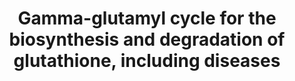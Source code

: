 ---
annotations:
- id: PW:0000013
  parent: disease pathway
  type: Pathway Ontology
  value: disease pathway
- id: PW:0001277
  parent: classic metabolic pathway
  type: Pathway Ontology
  value: glutathione biosynthetic pathway
- id: DOID:583
  parent: null
  type: Disease Ontology
  value: hemolytic anemia
- id: PW:0000011
  parent: classic metabolic pathway
  type: Pathway Ontology
  value: amino acid metabolic pathway
- id: DOID:0050758
  parent: disease of metabolism
  type: Disease Ontology
  value: metabolic acidosis
- id: PW:0000134
  parent: classic metabolic pathway
  type: Pathway Ontology
  value: glutathione metabolic pathway
- id: DOID:0050737
  parent: genetic disease
  type: Disease Ontology
  value: autosomal recessive disease
authors:
- LobkeM
- DeSl
- ElineSanders
- IreneHemel
- Egonw
- MaintBot
- Fehrhart
- Eweitz
- Finterly
communities:
- IEM
- RareDiseases
description: This pathway shows diseases related to the biosynthesis and degradation
  of glutathione. Diseases resulting from an enzyme deficiency are highlighted in
  pink. The four genetic defects, causing the diseases, are all inherited as autosomal
  recessive traits. All patients with gamma-glutamylcysteine synthetase deficiency
  are diagnosed with hemolytic anemia. Glutathione synthetase deficiency is classified
  in mild, moderate and severe. Patient diagnosed with mild glutathione synthetase
  deficiency suffer from hemolytic anemia only, while patient with the moderate and
  severe form show neurological symptoms, metabolic acidosis and bacterial infections
  as well. This pathway was inspired by Chapter 42 of the book of Blau (ISBN 3642403360
  (978-3642403361)).
last-edited: 2021-06-23
organisms:
- Homo sapiens
redirect_from:
- /index.php/Pathway:WP4518
- /instance/WP4518
revision: null
schema-jsonld:
- '@context': https://schema.org/
  '@id': https://wikipathways.github.io/pathways/WP4518.html
  '@type': Dataset
  creator:
    '@type': Organization
    name: WikiPathways
  description: This pathway shows diseases related to the biosynthesis and degradation
    of glutathione. Diseases resulting from an enzyme deficiency are highlighted in
    pink. The four genetic defects, causing the diseases, are all inherited as autosomal
    recessive traits. All patients with gamma-glutamylcysteine synthetase deficiency
    are diagnosed with hemolytic anemia. Glutathione synthetase deficiency is classified
    in mild, moderate and severe. Patient diagnosed with mild glutathione synthetase
    deficiency suffer from hemolytic anemia only, while patient with the moderate
    and severe form show neurological symptoms, metabolic acidosis and bacterial infections
    as well. This pathway was inspired by Chapter 42 of the book of Blau (ISBN 3642403360
    (978-3642403361)).
  keywords:
  - 5-Oxoprolinase
  - 5-Oxoproline
  - ADP
  - ATP
  - Amino Acid
  - Cysteine
  - Cysteinylglycine
  - Dipeptidase
  - GCLC
  - GGCT
  - GGT1
  - GSS
  - Gamma-Glutamylcysteine
  - Glutamate
  - Glutathione
  - Glycine
  - L-Gamma-Glutamyl Amino Acid
  license: CC0
  name: Gamma-glutamyl cycle for the biosynthesis and degradation of glutathione,
    including diseases
seo: CreativeWork
title: Gamma-glutamyl cycle for the biosynthesis and degradation of glutathione, including
  diseases
wpid: WP4518
---